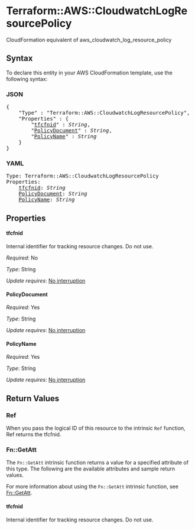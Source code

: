 # Terraform::AWS::CloudwatchLogResourcePolicy

CloudFormation equivalent of aws_cloudwatch_log_resource_policy

## Syntax

To declare this entity in your AWS CloudFormation template, use the following syntax:

### JSON

<pre>
{
    "Type" : "Terraform::AWS::CloudwatchLogResourcePolicy",
    "Properties" : {
        "<a href="#tfcfnid" title="tfcfnid">tfcfnid</a>" : <i>String</i>,
        "<a href="#policydocument" title="PolicyDocument">PolicyDocument</a>" : <i>String</i>,
        "<a href="#policyname" title="PolicyName">PolicyName</a>" : <i>String</i>
    }
}
</pre>

### YAML

<pre>
Type: Terraform::AWS::CloudwatchLogResourcePolicy
Properties:
    <a href="#tfcfnid" title="tfcfnid">tfcfnid</a>: <i>String</i>
    <a href="#policydocument" title="PolicyDocument">PolicyDocument</a>: <i>String</i>
    <a href="#policyname" title="PolicyName">PolicyName</a>: <i>String</i>
</pre>

## Properties

#### tfcfnid

Internal identifier for tracking resource changes. Do not use.

_Required_: No

_Type_: String

_Update requires_: [No interruption](https://docs.aws.amazon.com/AWSCloudFormation/latest/UserGuide/using-cfn-updating-stacks-update-behaviors.html#update-no-interrupt)

#### PolicyDocument

_Required_: Yes

_Type_: String

_Update requires_: [No interruption](https://docs.aws.amazon.com/AWSCloudFormation/latest/UserGuide/using-cfn-updating-stacks-update-behaviors.html#update-no-interrupt)

#### PolicyName

_Required_: Yes

_Type_: String

_Update requires_: [No interruption](https://docs.aws.amazon.com/AWSCloudFormation/latest/UserGuide/using-cfn-updating-stacks-update-behaviors.html#update-no-interrupt)

## Return Values

### Ref

When you pass the logical ID of this resource to the intrinsic `Ref` function, Ref returns the tfcfnid.

### Fn::GetAtt

The `Fn::GetAtt` intrinsic function returns a value for a specified attribute of this type. The following are the available attributes and sample return values.

For more information about using the `Fn::GetAtt` intrinsic function, see [Fn::GetAtt](https://docs.aws.amazon.com/AWSCloudFormation/latest/UserGuide/intrinsic-function-reference-getatt.html).

#### tfcfnid

Internal identifier for tracking resource changes. Do not use.

